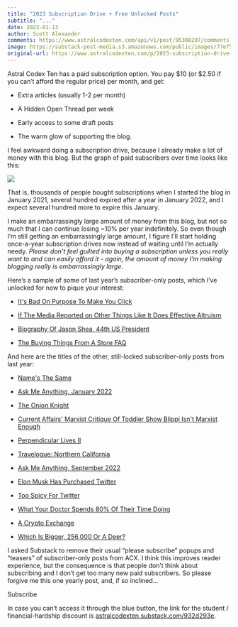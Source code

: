 ```yaml
---
title: "2023 Subscription Drive + Free Unlocked Posts"
subtitle: "..."
date: 2023-01-13
author: Scott Alexander
comments: https://www.astralcodexten.com/api/v1/post/95308207/comments?&all_comments=true
image: https://substack-post-media.s3.amazonaws.com/public/images/77ef5f78-5a42-483c-86fe-9f3a0fddeb76_1187x676.png
original-url: https://www.astralcodexten.com/p/2023-subscription-drive-free-unlocked
---
```

Astral Codex Ten has a paid subscription option. You pay $10 (or $2.50 if you can’t afford the regular price) per month, and get: 

  * Extra articles (usually 1-2 per month)

  * A Hidden Open Thread per week

  * Early access to some draft posts

  * The warm glow of supporting the blog.




I feel awkward doing a subscription drive, because I already make a lot of money with this blog. But the graph of paid subscribers over time looks like this:

[![](https://substackcdn.com/image/fetch/w_1456,c_limit,f_auto,q_auto:good,fl_progressive:steep/https%3A%2F%2Fsubstack-post-media.s3.amazonaws.com%2Fpublic%2Fimages%2F86c66a6c-9ddf-4183-9e2a-d33efc2da144_771x581.png)](https://substackcdn.com/image/fetch/f_auto,q_auto:good,fl_progressive:steep/https%3A%2F%2Fsubstack-post-media.s3.amazonaws.com%2Fpublic%2Fimages%2F86c66a6c-9ddf-4183-9e2a-d33efc2da144_771x581.png)

That is, thousands of people bought subscriptions when I started the blog in January 2021, several hundred expired after a year in January 2022, and I expect several hundred more to expire this January. 

I make an embarrassingly large amount of money from this blog, but not so much that I can continue losing ~10% per year indefinitely. So even though I’m still getting an embarrassingly large amount, I figure I’ll start holding once-a-year subscription drives now instead of waiting until I’m actually needy. _Please don’t feel guilted into buying a subscription unless you really want to and can easily afford it - again, the amount of money I’m making blogging really is embarrassingly large._

Here’s a sample of some of last year’s subscriber-only posts, which I’ve unlocked for now to pique your interest:

  * [It's Bad On Purpose To Make You Click](https://astralcodexten.substack.com/p/its-bad-on-purpose-to-make-you-click)

  * [If The Media Reported on Other Things Like It Does Effective Altruism](https://astralcodexten.substack.com/p/if-the-media-reported-on-other-things)

  * [Biography Of Jason Shea, 44th US President](https://astralcodexten.substack.com/p/biography-of-jason-shea-44th-us-president)

  * [The Buying Things From A Store FAQ](https://astralcodexten.substack.com/p/the-buying-things-from-a-store-faq)




And here are the titles of the other, still-locked subscriber-only posts from last year:

  * [Name's The Same](https://astralcodexten.substack.com/p/names-the-same)

  * [Ask Me Anything, January 2022](https://astralcodexten.substack.com/p/ask-me-anything-99a)

  * [The Onion Knight](https://astralcodexten.substack.com/p/the-onion-knight)

  * [Current Affairs' Marxist Critique Of Toddler Show Blippi Isn't Marxist Enough](https://astralcodexten.substack.com/p/current-affairs-marxist-critique)

  * [Perpendicular Lives II](https://astralcodexten.substack.com/p/perpendicular-lives-ii)

  * [Travelogue: Northern California](https://astralcodexten.substack.com/p/travelogue-northern-california)

  * [Ask Me Anything, September 2022](https://astralcodexten.substack.com/p/ask-me-anything-651)

  * [Elon Musk Has Purchased Twitter](https://astralcodexten.substack.com/p/elon-musk-has-purchased-twitter)

  * [Too Spicy For Twitter](https://astralcodexten.substack.com/p/too-spicy-for-twitter)

  * [What Your Doctor Spends 80% Of Their Time Doing](https://astralcodexten.substack.com/p/what-your-doctor-spends-80-of-their)

  * [A Crypto Exchange](https://astralcodexten.substack.com/p/a-crypto-exchange)

  * [Which Is Bigger, 256,000 Or A Deer?](https://astralcodexten.substack.com/p/which-is-bigger-256000-or-a-deer)




I asked Substack to remove their usual “please subscribe” popups and “teasers” of subscriber-only posts from ACX. I think this improves reader experience, but the consequence is that people don’t think about subscribing and I don’t get too many new paid subscribers. So please forgive me this one yearly post, and, if so inclined…

Subscribe

In case you can’t access it through the blue button, the link for the student / financial-hardship discount is [astralcodexten.substack.com/932d293e](http://astralcodexten.substack.com/932d293e).
